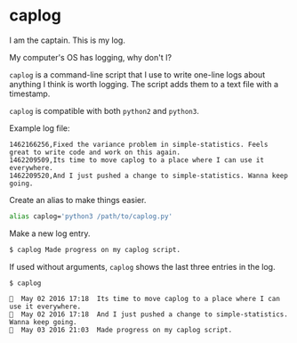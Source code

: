 # caplog

I am the captain. This is my log.

My computer's OS has logging, why don't I?

`caplog` is a command-line script that I use to write one-line logs about anything I think is worth logging.
The script adds them to a text file with a timestamp.

`caplog` is compatible with both `python2` and `python3`.

Example log file:

```text
1462166256,Fixed the variance problem in simple-statistics. Feels great to write code and work on this again.
1462209509,Its time to move caplog to a place where I can use it everywhere.
1462209520,And I just pushed a change to simple-statistics. Wanna keep going.
```

Create an alias to make things easier.

```bash
alias caplog='python3 /path/to/caplog.py'
```

Make a new log entry.

```bash
$ caplog Made progress on my caplog script.
```

If used without arguments, `caplog` shows the last three entries in the log.

```text
$ caplog

🚩  May 02 2016 17:18  Its time to move caplog to a place where I can use it everywhere.
🚩  May 02 2016 17:18  And I just pushed a change to simple-statistics. Wanna keep going.
🚩  May 03 2016 21:03  Made progress on my caplog script.
```
